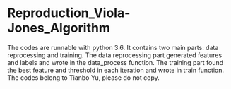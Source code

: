 # Reproduction_Viola-Jones_Algorithm
The codes are runnable with python 3.6.
It contains two main parts: data reprocessing and training. The data reprocessing part generated features and labels and wrote in the data_process function. The training part found the best feature and threshold in each iteration and wrote in train function.
The codes belong to Tianbo Yu, please do not copy.
